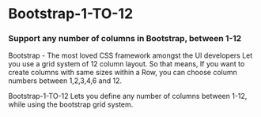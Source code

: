 # Bootstrap-1-TO-12
<h3>Support any number of columns in Bootstrap, between 1-12</h3>

Bootstrap - The most loved CSS framework amongst the UI developers Let you use a grid system of 12 column layout. So that means, If you want to create columns with same sizes within a Row,  you can choose column numbers between 1,2,3,4,6 and 12.

Bootstrap-1-TO-12 Lets you define any number of columns between 1-12, while using the bootstrap grid system.
